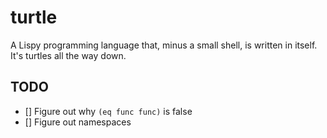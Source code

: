 # turtle
A Lispy programming language that, minus a small shell, is written in itself. It's turtles all the way down. 

## TODO
- [] Figure out why `(eq func func)` is false
- [] Figure out namespaces